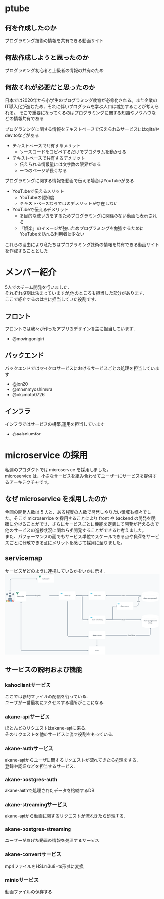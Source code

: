 # ptube
## 何を作成したのか  
プログラミング技術の情報を共有できる動画サイト  
  
## 何故作成しようと思ったのか  
プログラミング初心者と上級者の情報の共有のため  
  
## 何故それが必要だと思ったのか  
日本では2020年から小学生のプログラミング教育が必修化される。また企業のIT導入化が進むため、それに伴いプログラムを学ぶ人口は増加することが考えられる。
そこで重要になってくるのはプログラミングに関する知識やノウハウなどの情報共有である  
  
プログラミングに関する情報をテキストベースで伝えられるサービスにはqiitaやdev.toなどがある  
- テキストベースで共有するメリット
    - ソースコードをコピペするだけでプログラムを動かせる
- テキストベースで共有するデメリット
    - 伝えられる情報量には文字数の限界がある
    - 一つのページが長くなる
  
プログラミングに関する情報を動画で伝える場合はYouTubeがある  
- YouTubeで伝えるメリット
    - YouTubeの認知度
    - テキストベースならではのデメリットが存在しない
- YouTubeで伝えるデメリット
    - 多目的な使い方をするためプログラミングに関係のない動画も表示される
    - 「娯楽」のイメージが強いためプログラミングを勉強するためにYouTubeを訪れる利用者は少ない
  
これらの理由により私たちはプログラミング技術の情報を共有できる動画サイトを作成することとした


# メンバー紹介
5人でのチーム開発を行いました.  
それぞれ役割は決まっていますが,他のところも担当した部分があります.  
ここで紹介するのは主に担当していた役割です.
## フロント
フロントでは我々が作ったアプリのデザインを主に担当しています.
- @movingonigiri
## バックエンド
バックエンドではマイクロサービスにおけるサービスごとの処理を担当しています
- @jon20
- @mmmmyoshimura
- @okamoto0726
## インフラ
インフラではサービスの構築,運用を担当しています
- @aeleniumfor
  

# microservice の採用

私達のプロダクトでは microservice を採用しました。  
microservice は、小さなサービスを組み合わせてユーザーにサービスを提供するアーキテクチャです。

## なぜ microservice を採用したのか

今回の開発人数は 5 人と、ある程度の人数で開発しやりたい領域も様々でした。そこで microservice を採用することにより front や backend の開発を明確に分けることができ、さらにサービスごとに機能を定義して開発が行えるので他のサービスの進捗状況に関わらず開発することができると考えました。  
また、パフォーマンスの面でもサービス単位でスケールできる点や負荷をサービスごとに分散できる点にメリットを感じて採用に至りました。

## servicemap
サービスがどのように連携しているかをいかに示す.  
![servicemap](https://github.com/empepenguin/ptube/blob/images/service-map.png)

## サービスの説明および機能

### kahocliantサービス
ここでは静的ファイルの配信を行っている.  
ユーザが一番最初にアクセスする場所がここになる.  

### akane-apiサービス
ほとんどのリクエストはakane-apiに来る.  
そのリクエストを他のサービスに流す役割をもっている.  

### akane-authサービス
akane-apiからユーザに関するリクエストが流れてきたら処理をする.  
登録や認証などを担当するサービス.  

### akane-postgres-auth
akane-authで処理されたデータを格納するDB  

### akane-streamingサービス
akane-apiから動画に関するリクエストが流れきたら処理する.  

### akane-postgres-streaming
ユーザーがあげた動画の情報を処理するサービス  

### akane-convertサービス
mp4ファイルをHSLm3u8+ts形式に変換  

### minioサービス
動画ファイルの保存する  
